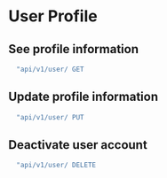 # User Profile

## See profile information

```bash
  "api/v1/user/ GET
```

## Update profile information

```bash
  "api/v1/user/ PUT
```

## Deactivate user account

```bash
  "api/v1/user/ DELETE
```
